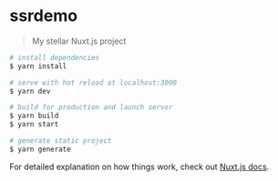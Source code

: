 <!--
 * @,@Author: ,: your name
 * @,@Date: ,: 2020-08-27 16:50:56
 * @,@LastEditTime: ,: 2021-04-25 19:07:24
 * @,@LastEditors: ,: your name
 * @,@Description: ,: In User Settings Edit
 * @,@FilePath: ,: /coinweb/coinweb/README.md
 -->
# ssrdemo

> My stellar Nuxt.js project



```bash
# install dependencies
$ yarn install

# serve with hot reload at localhost:3000
$ yarn dev

# build for production and launch server
$ yarn build
$ yarn start

# generate static project
$ yarn generate
```

For detailed explanation on how things work, check out [Nuxt.js docs](https://nuxtjs.org).
